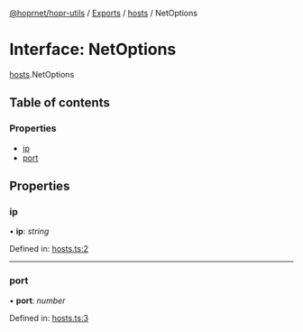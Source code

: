 [@hoprnet/hopr-utils](../README.md) / [Exports](../modules.md) / [hosts](../modules/hosts.md) / NetOptions

# Interface: NetOptions

[hosts](../modules/hosts.md).NetOptions

## Table of contents

### Properties

- [ip](hosts.netoptions.md#ip)
- [port](hosts.netoptions.md#port)

## Properties

### ip

• **ip**: *string*

Defined in: [hosts.ts:2](https://github.com/hoprnet/hoprnet/blob/448a47a/packages/utils/src/hosts.ts#L2)

___

### port

• **port**: *number*

Defined in: [hosts.ts:3](https://github.com/hoprnet/hoprnet/blob/448a47a/packages/utils/src/hosts.ts#L3)
